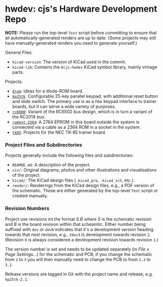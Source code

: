 hwdev: cjs's Hardware Development Repo
======================================

__NOTE:__ Please run the top-level `Test` script before committing to
ensure that all automatically-generated renders are up to date. (Some
projects may still have manually-generated renders you need to generate
yourself.)

General Files:
- `kicad-version`: The version of KiCad used in the commit.
- `kicad-lib`: Contains the `0cjs-hwdev` KiCad symbol library, mainly
  vintage parts.

Projects:
- [`drom`]: Ideas for a diode-ROM board.
- [`kp25tk`]: Configurable 25-key parallel keypad, with additional reset
  button and slide switch. The primary use is as a hex keypad interface to
  trainer boards, but it can serve a wide variety of purposes.
- [`rc6800`]: Variant of the RC6502 bus design, which is in turn a variant of
  the RC2014 bus.
- [`romext-2364`]: A 2764 EPROM in this board outside the system is
  connected via a cable as a 2364 ROM in a socket in the system.
- [`tk85`]: Projects for the NEC TK-85 trainer board.

### Project Files and Subdirectories

Projects generally include the following files and subdirectories:
- `REAMDE.md`: A description of the project.
- `vis/`: Original diagrams, photos and other illustrations and
  visualisations of the project.
- `kicad/`: The KiCad design files (`.kicad_pro`, `.kicad_sch`, etc.).
- `render/`: Renderings from the KiCad design files, e.g., a PDF version of
  the schematic. These are either generated by the top-level `Test` script
  or created manually.

### Revision Numbers

Project use revisions int the format _S.B_ where _S_ is the schematic
revision and _B_ is the board revision within that scheamtic. Either number
being suffixed with `dev` or `devN` indicates that it's a development
version heading towards that next revision, e.g., `2dev3` is development
towards revision `2`. (Revision `0` is always considered a devleopment
revision towards revision `1`.)

The version number is set and needs to be updated separately (in _File »
Page Settings…_) for the schematic and PCB; if you change the schematic
from `2` to `3` you will then manually need to change the PCB to from `2.3`
to `3.1`.

Release versions are tagged in Git with the project name and release, e.g.
`kp25tk-2.1`.



<!-------------------------------------------------------------------->
[`drom`]: ./drom/
[`kp25tk`]: ./kp25tk/
[`rc6800`]: ./rc6800/
[`romext-2364`]: ./romext-2364/
[`tk85`]: ./tk85/
